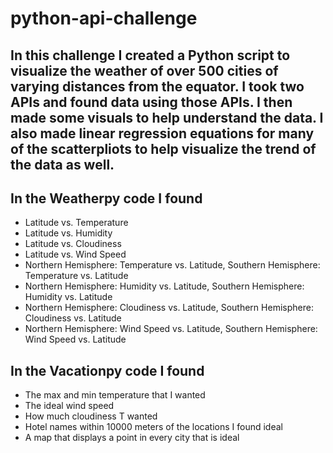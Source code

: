 # python-api-challenge

## In this challenge I  created a Python script to visualize the weather of over 500 cities of varying distances from the equator. I took two APIs and found data using those APIs. I then made some visuals to help understand the data. I also made linear regression equations for many of the scatterpliots to help visualize the trend of the data as well.

## In the Weatherpy code I found
- Latitude vs. Temperature
- Latitude vs. Humidity
- Latitude vs. Cloudiness
- Latitude vs. Wind Speed
- Northern Hemisphere: Temperature vs. Latitude, Southern Hemisphere: Temperature vs. Latitude
- Northern Hemisphere: Humidity vs. Latitude, Southern Hemisphere: Humidity vs. Latitude
- Northern Hemisphere: Cloudiness vs. Latitude, Southern Hemisphere: Cloudiness vs. Latitude
- Northern Hemisphere: Wind Speed vs. Latitude, Southern Hemisphere: Wind Speed vs. Latitude

## In the Vacationpy code I found
- The max and min temperature that I wanted
- The ideal wind speed
- How much cloudiness T wanted
- Hotel names within 10000 meters of the locations I found ideal
- A map that displays a point in every city that is ideal


